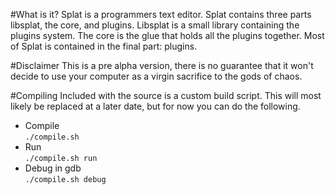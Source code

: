 #What is it?
Splat is a programmers text editor. Splat contains three parts libsplat, the core, and plugins. Libsplat is a small library containing the plugins system. The core is the glue that holds all the plugins together. Most of Splat is contained in the final part: plugins.

#Disclaimer
This is a pre alpha version, there is no guarantee that it won't decide to use your computer as a virgin sacrifice to the gods of chaos.

#Compiling
Included with the source is a custom build script. This will most likely be replaced at a later date, but for now you can do the following.
* Compile  
`./compile.sh`
* Run  
`./compile.sh run`
* Debug in gdb  
`./compile.sh debug`
